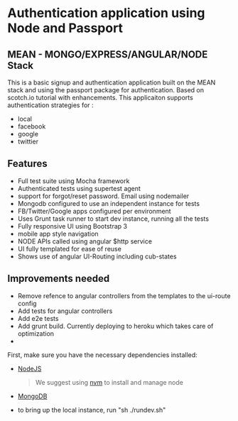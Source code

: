 # Authentication application using Node and Passport

## MEAN - MONGO/EXPRESS/ANGULAR/NODE Stack

This is a basic signup and authentication application built on the MEAN stack and using
the passport package for authentication. Based on scotch.io tutorial with enhancements.
This applicaiton supports authentication strategies for :
- local
- facebook
- google
- twittier

## Features

- Full test suite using Mocha framework
- Authenticated tests using supertest agent
- support for forgot/reset password. Email using nodemailer
- Mongodb configured to use an independent instance for tests
- FB/Twitter/Google apps configured per environment
- Uses Grunt task runner to start dev instance, running all the tests
- Fully responsive UI using Bootstrap 3
- mobile app style navigation
- NODE APIs called using angular $http service
- UI fully templated for ease of reuse
- Shows use of angular UI-Routing including cub-states

## Improvements needed
- Remove refence to angular controllers from the templates to the ui-route config
- Add tests for angular controllers
- Add e2e tests
- Add grunt build. Currently deploying to heroku which takes care of optimization
-

First, make sure you have the necessary dependencies installed:

- [NodeJS](http://nodejs.org/)
  > We suggest using [nvm](https://github.com/creationix/nvm) to install and manage node
  >

- [MongoDB](http://www.mongodb.org/downloads)

- to bring up the local instance, run "sh ./rundev.sh"